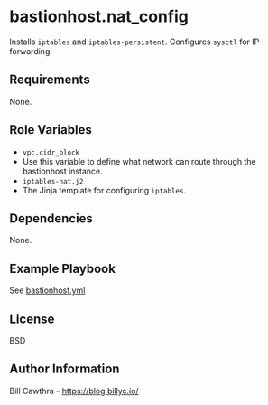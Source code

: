 bastionhost.nat_config
=========

Installs `iptables` and `iptables-persistent`.  Configures `sysctl` for IP forwarding.

Requirements
------------

None.

Role Variables
--------------

- `vpc.cidr_block`
 - Use this variable to define what network can route through the bastionhost instance.
- `iptables-nat.j2`
 - The Jinja template for configuring `iptables`.

Dependencies
------------

None.

Example Playbook
----------------

See [bastionhost.yml](https://github.com/bonovoxly/playbook/blob/bastionhost/ansible-playbooks/bastionhost/bastionhost.yml)

License
-------

BSD

Author Information
------------------

Bill Cawthra - https://blog.billyc.io/
